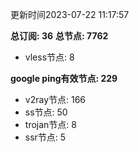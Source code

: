 更新时间2023-07-22 11:17:57

**总订阅: 36**
**总节点: 7762**
- vless节点: 8

**google ping有效节点: 229**
- v2ray节点: 166
- ss节点: 50
- trojan节点: 8
- ssr节点: 5
